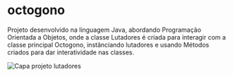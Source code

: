 # octogono
Projeto desenvolvido na linguagem Java, abordando Programação Orientada a Objetos, onde a classe Lutadores é criada para interagir com a classe principal Octogono, instânciando lutadores e usando Métodos criados para dar interatividade nas classes.


![Capa projeto lutadores](https://github.com/alexandre21ssouza/octogono/assets/103068697/51effbaa-7d19-43dd-8839-87941f8b976b)
